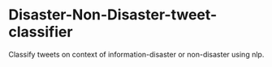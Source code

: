 # Disaster-Non-Disaster-tweet-classifier

Classify tweets on context of information-disaster or non-disaster using nlp.
